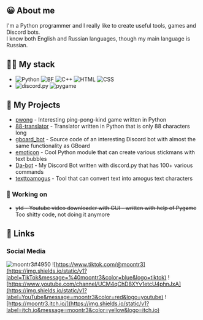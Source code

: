 ## 😀 About me
I'm a Python programmer and I really like to create useful tools, games and Discord bots.<br>I know both English and Russian languages, though my main language is Russian.

## 👩‍💻 My stack
* ![Python](https://img.shields.io/static/v1?label=%20&message=Python&color=yellow&logo=python)
![BF](https://img.shields.io/static/v1?label=%20&message=Brainfuck&color=blue&logo=brainfuck)
![C++](https://img.shields.io/static/v1?label=%20&message=CPP&color=darkred&logo=cplusplus)
![HTML](https://img.shields.io/static/v1?label=%20&message=HTML&color=darkred&logo=html5)
![CSS](https://img.shields.io/static/v1?label=%20&message=CSS&color=blue&logo=css3)<br>
* ![discord.py](https://img.shields.io/static/v1?label=%20&message=discord.py&color=yellow&logo=discord)
![pygame](https://img.shields.io/static/v1?label=%20&message=pygame&color=fff&logo=python)

## 🚀 My Projects
* [pwong](https://github.com/moontr3/pwong) - Interesting ping-pong-kind game written in Python<br>
* [88-translator](https://github.com/moontr3/88-translator) - Translator written in Python that is only 88 characters long<br>
* [gboard_bot](https://github.com/moontr3/gboard_bot) - Source code of an interesting Discord bot with almost the same functionality as GBoard<br>
* [emoticon](https://github.com/moontr3/emoticon) - Cool Python module that can create various stickmans with text bubbles<br>
* [Da-bot](https://moontr3.github.io/dabot) - My Discord Bot written with discord.py that has 100+ various commands<br>
* [texttoamogus](https://github.com/moontr3/texttoamogus) - Tool that can convert text into amogus text characters<br>

### 📝 Working on
* <s>ytd - Youtube video downloader with GUI - written with help of Pygame</s> Too shitty code, not doing it anymore

## 🔗 Links
### Social Media
![moontr3#4950](https://img.shields.io/static/v1?label=Discord&message=moontr3%234950&color=blue&logo=discord)
![https://www.tiktok.com/@moontr3](https://img.shields.io/static/v1?label=TikTok&message=%40moontr3&color=blue&logo=tiktok)
![https://www.youtube.com/channel/UCM4qChD8XYv1etcU4phnJxA](https://img.shields.io/static/v1?label=YouTube&message=moontr3&color=red&logo=youtube)
![https://moontr3.itch.io/](https://img.shields.io/static/v1?label=itch.io&message=moontr3&color=yellow&logo=itch.io)<br>
